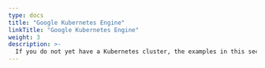 ```yaml
---
type: docs
title: "Google Kubernetes Engine"
linkTitle: "Google Kubernetes Engine"
weight: 3
description: >-
  If you do not yet have a Kubernetes cluster, the examples in this section walk through creating a GKE cluster and deploy Azure Arc Data Services on top of it.
---
```

